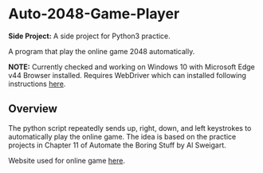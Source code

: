 # Auto-2048-Game-Player

**Side Project:** A side project for Python3 practice.

A program that play the online game 2048 automatically.

**NOTE:** Currently checked and working on Windows 10 with Microsoft Edge v44 Browser installed. Requires WebDriver which can installed following instructions [here](https://developer.microsoft.com/en-us/microsoft-edge/tools/webdriver/).

## Overview

The python script repeatedly sends up, right, down, and left keystrokes to automatically play the online game. The idea is based on the practice projects in Chapter 11 of Automate the Boring Stuff by Al Sweigart.

Website used for online game [here](https://play2048.co).
